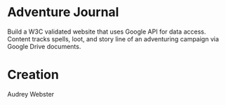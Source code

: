 # Adventure Journal
Build a W3C validated website that uses Google API for data access. Content tracks spells, loot, and story line of an adventuring campaign via Google Drive documents.
# Creation
Audrey Webster